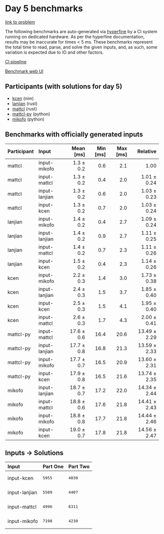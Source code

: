 # Day 5 benchmarks

[link to problem](https://adventofcode.com/2024/day/5)

The following benchmarks are auto-generated via
[hyperfine](https://github.com/sharkdp/hyperfine) by a CI system running on
dedicated hardware. As per the hyperfine documentation, results may be
inaccurate for times < 5 ms. These benchmarks represent the total time to read,
parse, and solve the given inputs, and, as such, some variation is expected due
to IO and other factors.

[CI pipeline](http://ci.papercode.net:8080/teams/main/pipelines/aoc2024)

[Benchmark web UI](https://aoc.ancalagon.black)


## Participants (with solutions for day 5)

- [kcen](https://github.com/kcen/aoc2024) (nim)
- [lanjian](https://github.com/lanjian/aoc-2024) (rust)
- [mattcl](https://github.com/mattcl/aoc2024) (rust)
- [mattcl-py](https://github.com/mattcl/aoc2024-py) (python)
- [mikofo](https://github.com/mikofo/aoc2024) (python)


## Benchmarks with officially generated inputs

| Participant | Input | Mean [ms] | Min [ms] | Max [ms] | Relative |
|:---|:---|---:|---:|---:|---:|
| mattcl | input-mikofo | 1.3 ± 0.2 | 0.6 | 2.1 | 1.00 |
| mattcl | input-mattcl | 1.3 ± 0.2 | 0.4 | 2.0 | 1.01 ± 0.24 |
| mattcl | input-lanjian | 1.3 ± 0.2 | 0.6 | 2.0 | 1.03 ± 0.23 |
| mattcl | input-kcen | 1.3 ± 0.2 | 0.7 | 2.0 | 1.03 ± 0.24 |
| lanjian | input-mikofo | 1.4 ± 0.2 | 0.4 | 2.7 | 1.09 ± 0.24 |
| lanjian | input-lanjian | 1.4 ± 0.2 | 0.9 | 2.7 | 1.11 ± 0.25 |
| lanjian | input-mattcl | 1.4 ± 0.2 | 0.7 | 2.3 | 1.11 ± 0.26 |
| lanjian | input-kcen | 1.5 ± 0.2 | 0.4 | 2.3 | 1.14 ± 0.26 |
| kcen | input-mikofo | 2.2 ± 0.3 | 1.4 | 3.0 | 1.73 ± 0.38 |
| kcen | input-lanjian | 2.4 ± 0.3 | 1.5 | 3.7 | 1.85 ± 0.40 |
| kcen | input-kcen | 2.5 ± 0.3 | 1.5 | 4.1 | 1.95 ± 0.40 |
| kcen | input-mattcl | 2.6 ± 0.3 | 1.7 | 4.3 | 2.00 ± 0.41 |
| mattcl-py | input-mattcl | 17.6 ± 0.6 | 16.4 | 20.6 | 13.49 ± 2.29 |
| mattcl-py | input-lanjian | 17.7 ± 0.8 | 16.8 | 21.3 | 13.59 ± 2.33 |
| mattcl-py | input-mikofo | 17.7 ± 0.7 | 16.5 | 20.9 | 13.60 ± 2.31 |
| mattcl-py | input-kcen | 17.9 ± 0.8 | 16.5 | 21.6 | 13.74 ± 2.35 |
| mikofo | input-lanjian | 18.7 ± 0.7 | 17.2 | 22.0 | 14.34 ± 2.44 |
| mikofo | input-mattcl | 18.8 ± 0.6 | 17.6 | 21.8 | 14.41 ± 2.43 |
| mikofo | input-mikofo | 18.8 ± 0.8 | 17.7 | 21.8 | 14.44 ± 2.46 |
| mikofo | input-kcen | 19.0 ± 0.7 | 17.8 | 21.8 | 14.56 ± 2.47 |


## Inputs -> Solutions

| Input | Part One | Part Two |
|:---|:---|:---|
|input-kcen|<pre>5955</pre>|<pre>4030</pre>|
|input-lanjian|<pre>5509</pre>|<pre>4407</pre>|
|input-mattcl|<pre>4996</pre>|<pre>6311</pre>|
|input-mikofo|<pre>7198</pre>|<pre>4230</pre>|